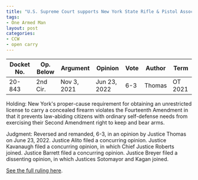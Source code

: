 ```yaml
---
title: "U.S. Supreme Court supports New York State Rifle & Pistol Association Inc. v. Bruen"
tags:
- One Armed Man
layout: post
categories:
- CCW
- open carry
---
```


| Docket No. | Op. Below | Argument | Opinion | Vote | Author | Term |
|---|---|---|---|---|---|---|
| 20-843 | 2nd Cir. | Nov 3, 2021 | Jun 23, 2022 | 6-3 | Thomas | OT 2021 |

Holding: New York's proper-cause requirement for obtaining an unrestricted license to carry a concealed firearm violates the Fourteenth Amendment in that it prevents law-abiding citizens with ordinary self-defense needs from exercising their Second Amendment right to keep and bear arms.

Judgment: Reversed and remanded, 6-3, in an opinion by Justice Thomas on June 23, 2022. Justice Alito filed a concurring opinion. Justice Kavanaugh filed a concurring opinion, in which Chief Justice Roberts joined. Justice Barrett filed a concurring opinion. Justice Breyer filed a dissenting opinion, in which Justices Sotomayor and Kagan joined.

[See the full ruling here](https://www.trigger-treat.com/20220623-nysrpa-v-bruen/).
